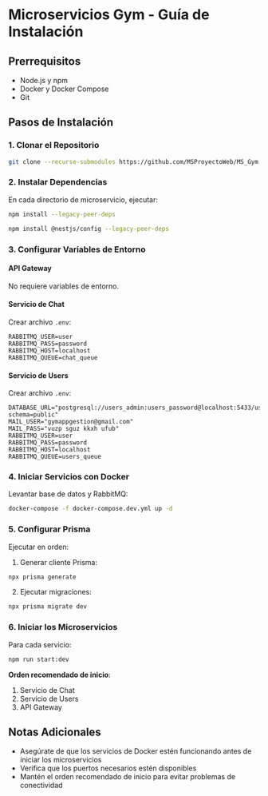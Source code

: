# Microservicios Gym - Guía de Instalación

## Prerrequisitos
- Node.js y npm
- Docker y Docker Compose
- Git

## Pasos de Instalación

### 1. Clonar el Repositorio

```bash
git clone --recurse-submodules https://github.com/MSProyectoWeb/MS_Gym.git
```

### 2. Instalar Dependencias

En cada directorio de microservicio, ejecutar:
```bash
npm install --legacy-peer-deps
```
```bash
npm install @nestjs/config --legacy-peer-deps
```

### 3. Configurar Variables de Entorno

#### API Gateway
No requiere variables de entorno.

#### Servicio de Chat
Crear archivo `.env`:
```env
RABBITMQ_USER=user
RABBITMQ_PASS=password
RABBITMQ_HOST=localhost
RABBITMQ_QUEUE=chat_queue
```

#### Servicio de Users
Crear archivo `.env`:
```env
DATABASE_URL="postgresql://users_admin:users_password@localhost:5433/users_db?schema=public"
MAIL_USER="gymappgestion@gmail.com"
MAIL_PASS="vuzp sguz kkxh ufub"
RABBITMQ_USER=user
RABBITMQ_PASS=password
RABBITMQ_HOST=localhost
RABBITMQ_QUEUE=users_queue
```

### 4. Iniciar Servicios con Docker

Levantar base de datos y RabbitMQ:
```bash
docker-compose -f docker-compose.dev.yml up -d
```

### 5. Configurar Prisma

Ejecutar en orden:

1. Generar cliente Prisma:
```bash
npx prisma generate
```

2. Ejecutar migraciones:
```bash
npx prisma migrate dev
```

### 6. Iniciar los Microservicios

Para cada servicio:
```bash
npm run start:dev
```

**Orden recomendado de inicio**:
1. Servicio de Chat
2. Servicio de Users
3. API Gateway

## Notas Adicionales
- Asegúrate de que los servicios de Docker estén funcionando antes de iniciar los microservicios
- Verifica que los puertos necesarios estén disponibles
- Mantén el orden recomendado de inicio para evitar problemas de conectividad
